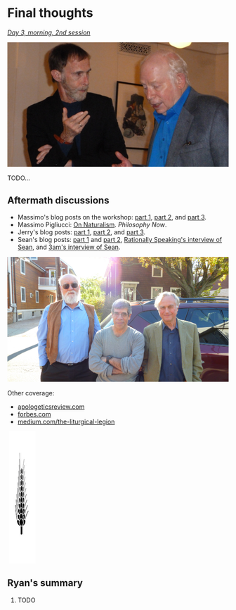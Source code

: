 Final thoughts
================================================================================

*[Day 3, morning, 2nd session](https://www.youtube.com/watch?v=KhZPlD448SA&list=PLrxfgDEc2NxYQuZ5T6CSdS8uafdh0kmDL&index=9)*

![Alex Rosenberg and Steven Weinberg. (Image credit: [whyevolutionistrue.wordpress.com](https://whyevolutionistrue.wordpress.com/2013/10/20/steven-weinberg-discusses-the-mysteries-of-physics/))](img/alex-and-steve.jpg)

TODO...


Aftermath discussions
--------------------------------------------------------------------------------

-   Massimo's blog posts on the workshop: [part 1](http://rationallyspeaking.blogspot.com/2012/10/from-naturalism-workshop-part-i.html),
    [part 2](http://rationallyspeaking.blogspot.com/2012/10/from-naturalism-workshop-part-ii.html), 
    and [part 3](http://rationallyspeaking.blogspot.com/2012/10/from-naturalism-workshop-part-iii.html).
-   Massimo Pigliucci: [On Naturalism](https://philosophynow.org/issues/96/On_Naturalism). *Philosophy Now*.
-   Jerry's blog posts: [part 1](https://whyevolutionistrue.wordpress.com/2012/10/27/interim-report-moving-naturalism-forward-meeting/),
    [part 2](https://whyevolutionistrue.wordpress.com/2012/10/29/moving-naturalism-forward-my-summary/),
    and [part 3](https://whyevolutionistrue.wordpress.com/2012/10/31/sean-carroll-assesses-the-stockbridge-workshop/).
-   Sean's blog posts: [part 1](http://blogs.discovermagazine.com/cosmicvariance/2012/10/11/moving-naturalism-forward/)
    and [part 2](http://blogs.discovermagazine.com/cosmicvariance/2012/10/30/nudging-naturalism-just-a-bit-forward/),
    [Rationally Speaking's interview of Sean](http://rationallyspeakingpodcast.org/show/rs87-sean-carroll-on-naturalism.html),
    and [3am's interview of Sean](http://www.3ammagazine.com/3am/the-philosopher-physicist/).

![Daniel Dennett, Jerry Coyne, and Richard Dawkins. (Image credit: [whyevolutionistrue.wordpress.com](https://whyevolutionistrue.wordpress.com/2012/10/25/road-trip-with-the-boys/))](img/dennett-coyne-dawkins-road-trip.jpg)

Other coverage:

-   [apologeticsreview.com](http://www.apologeticsreview.com/2013/04/28/moving-naturalism-forward/)
-   [forbes.com](https://www.forbes.com/sites/johnfarrell/2012/12/11/what-happens-when-you-lock-scientists-and-philosophers-in-a-room-together/)
-   [medium.com/the-liturgical-legion](https://medium.com/the-liturgical-legion/why-im-a-nationalist-b90b618c8662)


&nbsp;![](img/section-break.png)


Ryan's summary
--------------------------------------------------------------------------------

1.  TODO


